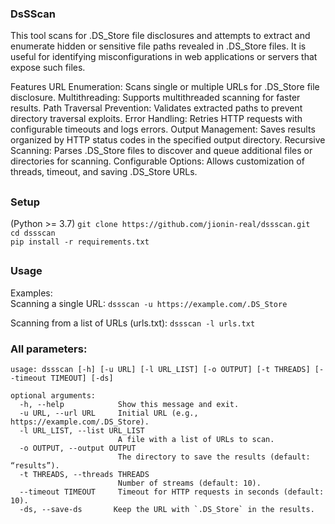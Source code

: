### DsSScan 

This tool scans for .DS_Store file disclosures and attempts to extract and enumerate hidden or sensitive file paths revealed in .DS_Store files. It is useful for identifying misconfigurations in web applications or servers that expose such files.

Features
URL Enumeration: Scans single or multiple URLs for .DS_Store file disclosure.
Multithreading: Supports multithreaded scanning for faster results.
Path Traversal Prevention: Validates extracted paths to prevent directory traversal exploits.
Error Handling: Retries HTTP requests with configurable timeouts and logs errors.
Output Management: Saves results organized by HTTP status codes in the specified output directory.
Recursive Scanning: Parses .DS_Store files to discover and queue additional files or directories for scanning.
Configurable Options: Allows customization of threads, timeout, and saving .DS_Store URLs.
##

### Setup
(Python >= 3.7)
`git clone https://github.com/jionin-real/dssscan.git`  
`cd dssscan`   
`pip install -r requirements.txt`  

##
### Usage
Examples:  
Scanning a single URL: `dssscan -u https://example.com/.DS_Store` 

Scanning from a list of URLs (urls.txt): `dssscan -l urls.txt`

### All parameters:  
```
usage: dssscan [-h] [-u URL] [-l URL_LIST] [-o OUTPUT] [-t THREADS] [--timeout TIMEOUT] [-ds]

optional arguments:
  -h, --help            Show this message and exit.
  -u URL, --url URL     Initial URL (e.g., https://example.com/.DS_Store).
  -l URL_LIST, --list URL_LIST
                        A file with a list of URLs to scan.
  -o OUTPUT, --output OUTPUT
                        The directory to save the results (default: “results”).
  -t THREADS, --threads THREADS
                        Number of streams (default: 10).
  --timeout TIMEOUT     Timeout for HTTP requests in seconds (default: 10).
  -ds, --save-ds       Keep the URL with `.DS_Store` in the results.
```
